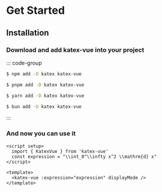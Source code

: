 # Get Started

## Installation

### Download and add katex-vue into your project
::: code-group

```sh [npm]
$ npm add -D katex katex-vue
```

```sh [pnpm]
$ pnpm add -D katex katex-vue
```

```sh [yarn]
$ yarn add -D katex katex-vue
```

```sh [bun]
$ bun add -D katex katex-vue
```

:::

### And now you can use it
```vue
<script setup>
  import { KatexVue } from 'katex-vue'
  const expression = "\\int_0^\\infty x^2 \\mathrm{d} x"
</script>

<template>
  <katex-vue :expression="expression" displayMode />
</template>
```